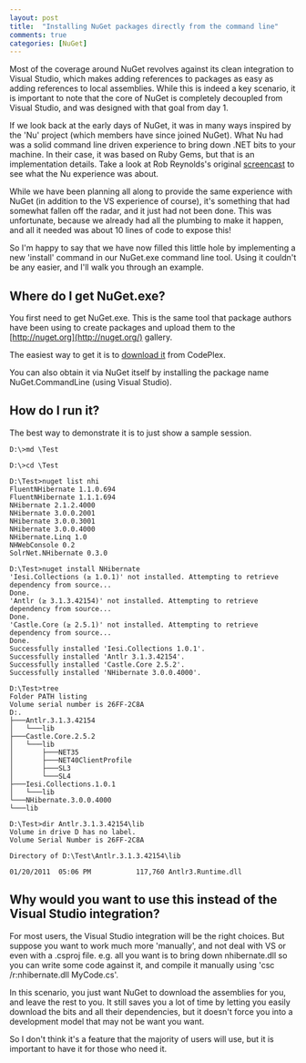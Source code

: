 ```yaml
---
layout: post
title:  "Installing NuGet packages directly from the command line"
comments: true
categories: [NuGet]
---
```



Most of the coverage around NuGet revolves against its clean integration to Visual Studio, which makes adding references to packages as easy as adding references to local assemblies.  While this is indeed a key scenario, it is important to note that the core of NuGet is completely decoupled from Visual Studio, and was designed with that goal from day 1.

If we look back at the early days of NuGet, it was in many ways inspired by the 'Nu' project (which members have since joined NuGet).  What Nu had was a solid command line driven experience to bring down .NET bits to your machine.  In their case, it was based on Ruby Gems, but that is an implementation details.  Take a look at Rob Reynolds's original [screencast](http://www.youtube.com/watch?v=IvxAa4XURss) to see what the Nu experience was about.

While we have been planning all along to provide the same experience with NuGet (in addition to the VS experience of course), it's something that had somewhat fallen off the radar, and it just had not been done.  This was unfortunate, because we already had all the plumbing to make it happen, and all it needed was about 10 lines of code to expose this!

So I'm happy to say that we have now filled this little hole by implementing a new 'install' command in our NuGet.exe command line tool.  Using it couldn't be any easier, and I'll walk you through an example.

## Where do I get NuGet.exe?

You first need to get NuGet.exe.  This is the same tool that package authors have been using to create packages and upload them to the [http://nuget.org](http://nuget.org/) gallery.

The easiest way to get it is to [download it](http://nuget.codeplex.com/releases/view/58939) from CodePlex.

You can also obtain it via NuGet itself by installing the package name NuGet.CommandLine (using Visual Studio).

## How do I run it?

The best way to demonstrate it is to just show a sample session.

```
D:\>md \Test

D:\>cd \Test

D:\Test>nuget list nhi
FluentNHibernate 1.1.0.694
FluentNHibernate 1.1.1.694
NHibernate 2.1.2.4000
NHibernate 3.0.0.2001
NHibernate 3.0.0.3001
NHibernate 3.0.0.4000
NHibernate.Linq 1.0
NHWebConsole 0.2
SolrNet.NHibernate 0.3.0

D:\Test>nuget install NHibernate
'Iesi.Collections (≥ 1.0.1)' not installed. Attempting to retrieve dependency from source...
Done.
'Antlr (≥ 3.1.3.42154)' not installed. Attempting to retrieve dependency from source...
Done.
'Castle.Core (≥ 2.5.1)' not installed. Attempting to retrieve dependency from source...
Done.
Successfully installed 'Iesi.Collections 1.0.1'.
Successfully installed 'Antlr 3.1.3.42154'.
Successfully installed 'Castle.Core 2.5.2'.
Successfully installed 'NHibernate 3.0.0.4000'.

D:\Test>tree
Folder PATH listing
Volume serial number is 26FF-2C8A
D:.
├───Antlr.3.1.3.42154
│   └───lib
├───Castle.Core.2.5.2
│   └───lib
│       ├───NET35
│       ├───NET40ClientProfile
│       ├───SL3
│       └───SL4
├───Iesi.Collections.1.0.1
│   └───lib
└───NHibernate.3.0.0.4000
└───lib

D:\Test>dir Antlr.3.1.3.42154\lib
Volume in drive D has no label.
Volume Serial Number is 26FF-2C8A

Directory of D:\Test\Antlr.3.1.3.42154\lib

01/20/2011  05:06 PM           117,760 Antlr3.Runtime.dll

```

## 

## Why would you want to use this instead of the Visual Studio integration?

For most users, the Visual Studio integration will be the right choices.  But suppose you want to work much more 'manually', and not deal with VS or even with a .csproj file.  e.g. all you want is to bring down nhibernate.dll so you can write some code against it, and compile it manually using 'csc /r:nhibernate.dll MyCode.cs'.

In this scenario, you just want NuGet to download the assemblies for you, and leave the rest to you.  It still saves you a lot of time by letting you easily download the bits and all their dependencies, but it doesn't force you into a development model that may not be want you want.

So I don't think it's a feature that the majority of users will use, but it is important to have it for those who need it.

